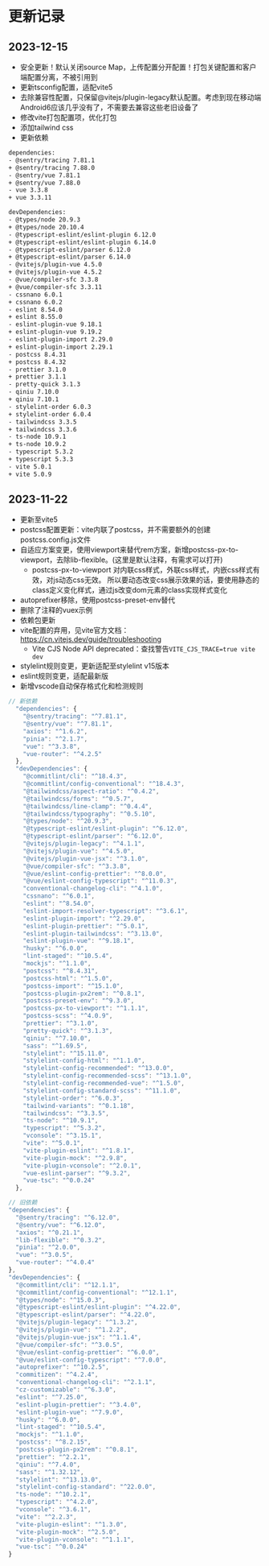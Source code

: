 # 更新记录

## 2023-12-15

- 安全更新！默认关闭source Map，上传配置分开配置！打包关键配置和客户端配置分离，不被引用到
- 更新tsconfig配置，适配vite5
- 去除兼容性配置，只保留@vitejs/plugin-legacy默认配置。考虑到现在移动端Android6应该几乎没有了，不需要去兼容这些老旧设备了
- 修改vite打包配置项，优化打包
- 添加tailwind css
- 更新依赖

```bash
dependencies:
- @sentry/tracing 7.81.1
+ @sentry/tracing 7.88.0
- @sentry/vue 7.81.1
+ @sentry/vue 7.88.0
- vue 3.3.8
+ vue 3.3.11

devDependencies:
- @types/node 20.9.3
+ @types/node 20.10.4
- @typescript-eslint/eslint-plugin 6.12.0
+ @typescript-eslint/eslint-plugin 6.14.0
- @typescript-eslint/parser 6.12.0
+ @typescript-eslint/parser 6.14.0
- @vitejs/plugin-vue 4.5.0
+ @vitejs/plugin-vue 4.5.2
- @vue/compiler-sfc 3.3.8
+ @vue/compiler-sfc 3.3.11
- cssnano 6.0.1
+ cssnano 6.0.2
- eslint 8.54.0
+ eslint 8.55.0
- eslint-plugin-vue 9.18.1
+ eslint-plugin-vue 9.19.2
- eslint-plugin-import 2.29.0
+ eslint-plugin-import 2.29.1
- postcss 8.4.31
+ postcss 8.4.32
- prettier 3.1.0
+ prettier 3.1.1
- pretty-quick 3.1.3
- qiniu 7.10.0
+ qiniu 7.10.1
- stylelint-order 6.0.3
+ stylelint-order 6.0.4
- tailwindcss 3.3.5
+ tailwindcss 3.3.6
- ts-node 10.9.1
+ ts-node 10.9.2
- typescript 5.3.2
+ typescript 5.3.3
- vite 5.0.1
+ vite 5.0.9
```

## 2023-11-22

- 更新至vite5
- postcss配置更新：vite内联了postcss，并不需要额外的创建 postcss.config.js文件
- 自适应方案变更，使用viewport来替代rem方案，新增postcss-px-to-viewport，去除lib-flexible。(这里是默认注释，有需求可以打开)
  - postcss-px-to-viewport 对内联css样式，外联css样式，内嵌css样式有效，对js动态css无效。 所以要动态改变css展示效果的话，要使用静态的class定义变化样式，通过js改变dom元素的class实现样式变化
- autoprefixer移除，使用postcss-preset-env替代
- 删除了注释的vuex示例
- 依赖包更新
- vite配置的弃用，见vite官方文档：https://cn.vitejs.dev/guide/troubleshooting
  - Vite CJS Node API deprecated：查找警告`VITE_CJS_TRACE=true vite dev`
- stylelint规则变更，更新适配至stylelint v15版本
- eslint规则变更，适配最新版
- 新增vscode自动保存格式化和检测规则

```js
// 新依赖
  "dependencies": {
    "@sentry/tracing": "^7.81.1",
    "@sentry/vue": "^7.81.1",
    "axios": "^1.6.2",
    "pinia": "^2.1.7",
    "vue": "^3.3.8",
    "vue-router": "^4.2.5"
  },
  "devDependencies": {
    "@commitlint/cli": "^18.4.3",
    "@commitlint/config-conventional": "^18.4.3",
    "@tailwindcss/aspect-ratio": "^0.4.2",
    "@tailwindcss/forms": "^0.5.7",
    "@tailwindcss/line-clamp": "^0.4.4",
    "@tailwindcss/typography": "^0.5.10",
    "@types/node": "^20.9.3",
    "@typescript-eslint/eslint-plugin": "^6.12.0",
    "@typescript-eslint/parser": "^6.12.0",
    "@vitejs/plugin-legacy": "^4.1.1",
    "@vitejs/plugin-vue": "^4.5.0",
    "@vitejs/plugin-vue-jsx": "^3.1.0",
    "@vue/compiler-sfc": "^3.3.8",
    "@vue/eslint-config-prettier": "^8.0.0",
    "@vue/eslint-config-typescript": "^11.0.3",
    "conventional-changelog-cli": "^4.1.0",
    "cssnano": "^6.0.1",
    "eslint": "^8.54.0",
    "eslint-import-resolver-typescript": "^3.6.1",
    "eslint-plugin-import": "^2.29.0",
    "eslint-plugin-prettier": "^5.0.1",
    "eslint-plugin-tailwindcss": "^3.13.0",
    "eslint-plugin-vue": "^9.18.1",
    "husky": "^6.0.0",
    "lint-staged": "^10.5.4",
    "mockjs": "^1.1.0",
    "postcss": "^8.4.31",
    "postcss-html": "^1.5.0",
    "postcss-import": "^15.1.0",
    "postcss-plugin-px2rem": "^0.8.1",
    "postcss-preset-env": "^9.3.0",
    "postcss-px-to-viewport": "^1.1.1",
    "postcss-scss": "^4.0.9",
    "prettier": "^3.1.0",
    "pretty-quick": "^3.1.3",
    "qiniu": "^7.10.0",
    "sass": "^1.69.5",
    "stylelint": "^15.11.0",
    "stylelint-config-html": "^1.1.0",
    "stylelint-config-recommended": "^13.0.0",
    "stylelint-config-recommended-scss": "^13.1.0",
    "stylelint-config-recommended-vue": "^1.5.0",
    "stylelint-config-standard-scss": "^11.1.0",
    "stylelint-order": "^6.0.3",
    "tailwind-variants": "^0.1.18",
    "tailwindcss": "^3.3.5",
    "ts-node": "^10.9.1",
    "typescript": "^5.3.2",
    "vconsole": "^3.15.1",
    "vite": "^5.0.1",
    "vite-plugin-eslint": "^1.8.1",
    "vite-plugin-mock": "^2.9.8",
    "vite-plugin-vconsole": "^2.0.1",
    "vue-eslint-parser": "^9.3.2",
    "vue-tsc": "^0.0.24"
  },
```

```js
// 旧依赖
"dependencies": {
  "@sentry/tracing": "^6.12.0",
  "@sentry/vue": "^6.12.0",
  "axios": "^0.21.1",
  "lib-flexible": "^0.3.2",
  "pinia": "^2.0.0",
  "vue": "^3.0.5",
  "vue-router": "^4.0.4"
},
"devDependencies": {
  "@commitlint/cli": "^12.1.1",
  "@commitlint/config-conventional": "^12.1.1",
  "@types/node": "^15.0.3",
  "@typescript-eslint/eslint-plugin": "^4.22.0",
  "@typescript-eslint/parser": "^4.22.0",
  "@vitejs/plugin-legacy": "^1.3.2",
  "@vitejs/plugin-vue": "^1.2.2",
  "@vitejs/plugin-vue-jsx": "^1.1.4",
  "@vue/compiler-sfc": "^3.0.5",
  "@vue/eslint-config-prettier": "^6.0.0",
  "@vue/eslint-config-typescript": "^7.0.0",
  "autoprefixer": "^10.2.5",
  "commitizen": "^4.2.4",
  "conventional-changelog-cli": "^2.1.1",
  "cz-customizable": "^6.3.0",
  "eslint": "^7.25.0",
  "eslint-plugin-prettier": "^3.4.0",
  "eslint-plugin-vue": "^7.9.0",
  "husky": "^6.0.0",
  "lint-staged": "^10.5.4",
  "mockjs": "^1.1.0",
  "postcss": "^8.2.15",
  "postcss-plugin-px2rem": "^0.8.1",
  "prettier": "^2.2.1",
  "qiniu": "^7.4.0",
  "sass": "^1.32.12",
  "stylelint": "^13.13.0",
  "stylelint-config-standard": "^22.0.0",
  "ts-node": "^10.2.1",
  "typescript": "^4.2.0",
  "vconsole": "^3.6.1",
  "vite": "^2.2.3",
  "vite-plugin-eslint": "^1.3.0",
  "vite-plugin-mock": "^2.5.0",
  "vite-plugin-vconsole": "^1.1.1",
  "vue-tsc": "^0.0.24"
}
```